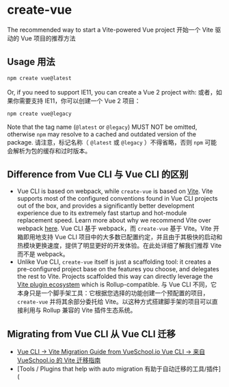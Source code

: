 # create-vue

The recommended way to start a Vite-powered Vue project
开始一个 Vite 驱动的 Vue 项目的推荐方法

## Usage 用法

```sh
npm create vue@latest
```

Or, if you need to support IE11, you can create a Vue 2 project with:
或者，如果你需要支持 IE11，你可以创建一个 Vue 2 项目：

```sh
npm create vue@legacy
```

Note that the tag name (`@latest` or `@legacy`) MUST NOT be omitted, otherwise `npm` may resolve to a cached and outdated version of the package.
请注意，标记名称（ `@latest` 或 `@legacy` ）不得省略，否则 `npm` 可能会解析为包的缓存和过时版本。

## Difference from Vue CLI 与 Vue CLI 的区别

- Vue CLI is based on webpack, while `create-vue` is based on [Vite](https://vitejs.dev/). Vite supports most of the configured conventions found in Vue CLI projects out of the box, and provides a significantly better development experience due to its extremely fast startup and hot-module replacement speed. Learn more about why we recommend Vite over webpack [here](https://vitejs.dev/guide/why.html).
  Vue CLI 基于 webpack，而 `create-vue` 基于 Vite。Vite 开箱即用地支持 Vue CLI 项目中的大多数已配置约定，并且由于其极快的启动和热模块更换速度，提供了明显更好的开发体验。在此处详细了解我们推荐 Vite 而不是 webpack。
- Unlike Vue CLI, `create-vue` itself is just a scaffolding tool: it creates a pre-configured project base on the features you choose, and delegates the rest to Vite. Projects scaffolded this way can directly leverage the [Vite plugin ecosystem](https://vitejs.dev/plugins/) which is Rollup-compatible.
  与 Vue CLI 不同，它本身只是一个脚手架工具：它根据您选择的功能创建一个预配置的项目， `create-vue` 并将其余部分委托给 Vite。以这种方式搭建脚手架的项目可以直接利用与 Rollup 兼容的 Vite 插件生态系统。

## Migrating from Vue CLI 从 Vue CLI 迁移

- [Vue CLI -> Vite Migration Guide from VueSchool.io
  Vue CLI -> 来自 VueSchool.io 的 Vite 迁移指南](https://vueschool.io/articles/vuejs-tutorials/how-to-migrate-from-vue-cli-to-vite/)
- [Tools / Plugins that help with auto migration
  有助于自动迁移的工具/插件](